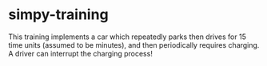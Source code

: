 # simpy-training
This training implements a car which repeatedly parks then drives for 15 time units (assumed to be minutes),
and then periodically requires charging. A driver can interrupt the charging process!